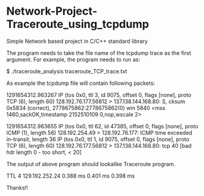 # Network-Project-Traceroute_using_tcpdump
Simple Network based project in C/C++ standard library

The program needs to take the file name of the tcpdump trace as the first argument. For example, the program needs to run as:

$ ./traceroute_analysis  traceroute_TCP_trace.txt

As example the tcpdump file will contain following packets:

1291654312.963267 IP (tos 0x0, ttl 3, id 9075, offset 0, flags [none], proto TCP (6), length 60) 128.192.76.177.56812 > 137.138.144.168.80: S, cksum 0x5834 (correct), 2778675862:2778675862(0) win 5840 <mss 1460,sackOK,timestamp 2152510109 0,nop,wscale 2>

1291654312.963655 IP (tos 0x0, ttl 62, id 47385, offset 0, flags [none], proto ICMP (1), length 56) 128.192.254.49 > 128.192.76.177: ICMP time exceeded in-transit, length 36
    IP (tos 0x0, ttl 1, id 9075, offset 0, flags [none], proto TCP (6), length 60) 128.192.76.177.56812 > 137.138.144.168.80:  tcp 40 [bad hdr length 0 - too short, < 20]

The output of above program should lookalike Traceroute program.

TTL 4
129.192.252.24
0.388 ms
0.401 ms
0.398 ms

Thanks!!
